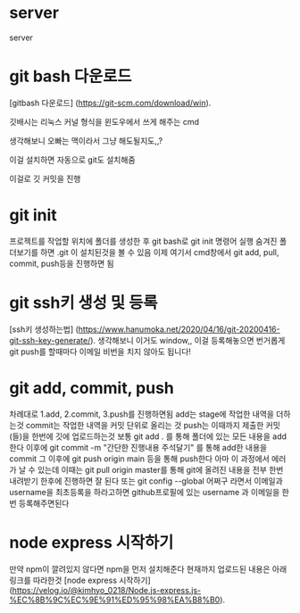 # server
server


# git bash 다운로드
[gitbash 다운로드] (https://git-scm.com/download/win).

깃배시는 리눅스 커널 형식을 윈도우에서 쓰게 해주는 cmd

생각해보니 오빠는 맥이라서 그냥 해도될지도,,?

이걸 설치하면 자동으로 git도 설치해줌

이걸로 깃 커밋을 진행


# git init
프로젝트를 작업할 위치에 폴더를 생성한 후
git bash로 git init 명령어 실행
숨겨진 폴더보기를 하면 .git 이 설치된것을 볼 수 있음
이제 여기서 cmd창에서 git add, pull, commit, push등을 진행하면 됨


# git ssh키 생성 및 등록
[ssh키 생성하는법] (https://www.hanumoka.net/2020/04/16/git-20200416-git-ssh-key-generate/).
생각해보니 이거도 window,,
이걸 등록해놓으면 번거롭게 git push를 할때마다 이메일 비번을 치지 않아도 됩니다!


# git add, commit, push
차례대로 1.add, 2.commit, 3.push를 진행하면됨
add는 stage에 작업한 내역을 더하는것
commit는 작업한 내역을 커밋 단위로 올리는 것
push는 이때까지 제출한 커밋(들)을 한번에 깃에 업로드하는것
보통 git add . 를 통해 폴더에 있는 모든 내용을 add한다
이후에 git commit -m "간단한 진행내용 주석달기" 를 통해 add한 내용을 commit
그 이후에 git push origin main 등을 통해 push한다
아마 이 과정에서 에러가 날 수 있는데 이때는 git pull origin master를 통해 
git에 올려진 내용을 전부 한번 내려받기 한후에 진행하면 잘 된다
또는 git config --global 어쩌구 라면서 이메일과 username을 최초등록을 하라고하면
github프로필에 있는 username 과 이메일을 한번 등록해주면된다


# node express 시작하기
만약 npm이 깔려있지 않다면 npm을 먼저 설치해준다
현재까지 업로드된 내용은 아래링크를 따라한것
[node express 시작하기] (https://velog.io/@kimhyo_0218/Node.js-express.js-%EC%8B%9C%EC%9E%91%ED%95%98%EA%B8%B0).
